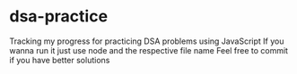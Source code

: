 # dsa-practice
Tracking my progress for practicing DSA problems using JavaScript
If you wanna run it just use node and the respective file name
Feel free to commit if you have better solutions
